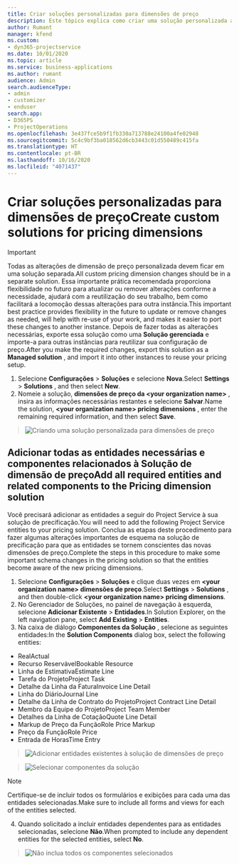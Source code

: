 ```yaml
---
title: Criar soluções personalizadas para dimensões de preço
description: Este tópico explica como criar uma solução personalizada ao criar dimensões de preço personalizadas.
author: Rumant
manager: kfend
ms.custom:
- dyn365-projectservice
ms.date: 10/01/2020
ms.topic: article
ms.service: business-applications
ms.author: rumant
audience: Admin
search.audienceType:
- admin
- customizer
- enduser
search.app:
- D365PS
- ProjectOperations
ms.openlocfilehash: 3e437fce5b9f1fb330a713788e24100a4fe02948
ms.sourcegitcommit: 5c4c9bf3ba018562d6cb3443c01d550489c415fa
ms.translationtype: HT
ms.contentlocale: pt-BR
ms.lasthandoff: 10/16/2020
ms.locfileid: "4071437"
---
```

# <a name="create-custom-solutions-for-pricing-dimensions"></a><span data-ttu-id="af876-103">Criar soluções personalizadas para dimensões de preço</span><span class="sxs-lookup"><span data-stu-id="af876-103">Create custom solutions for pricing dimensions</span></span>

> [!IMPORTANT]
> <span data-ttu-id="af876-104">Todas as alterações de dimensão de preço personalizada devem ficar em uma solução separada.</span><span class="sxs-lookup"><span data-stu-id="af876-104">All custom pricing dimension changes should be in a separate solution.</span></span> <span data-ttu-id="af876-105">Essa importante prática recomendada proporciona flexibilidade no futuro para atualizar ou remover alterações conforme a necessidade, ajudará com a reutilização do seu trabalho, bem como facilitará a locomoção dessas alterações para outra instância.</span><span class="sxs-lookup"><span data-stu-id="af876-105">This important best practice provides flexibility in the future to update or remove changes as needed, will help with re-use of your work, and makes it easier to port these changes to another instance.</span></span> <span data-ttu-id="af876-106">Depois de fazer todas as alterações necessárias, exporte essa solução como uma **Solução gerenciada** e importe-a para outras instâncias para reutilizar sua configuração de preço.</span><span class="sxs-lookup"><span data-stu-id="af876-106">After you make the required changes, export this solution as a **Managed solution** , and import it into other instances to reuse your pricing setup.</span></span>

1. <span data-ttu-id="af876-107">Selecione **Configurações** > **Soluções** e selecione **Nova**.</span><span class="sxs-lookup"><span data-stu-id="af876-107">Select **Settings** > **Solutions** , and then select **New**.</span></span> 
2. <span data-ttu-id="af876-108">Nomeie a solução, **dimensões de preço da \<your organization name>** , insira as informações necessárias restantes e selecione **Salvar**.</span><span class="sxs-lookup"><span data-stu-id="af876-108">Name the solution, **\<your organization name> pricing dimensions** , enter the remaining required information, and then select **Save**.</span></span>

> ![Criando uma solução personalizada para dimensões de preço](media/Creation-of-custom-pricing-dimension-solution.PNG)
  
## <a name="add-all-required-entities-and-related-components-to-the-pricing-dimension-solution"></a><span data-ttu-id="af876-110">Adicionar todas as entidades necessárias e componentes relacionados à Solução de dimensão de preço</span><span class="sxs-lookup"><span data-stu-id="af876-110">Add all required entities and related components to the Pricing dimension solution</span></span>
<span data-ttu-id="af876-111">Você precisará adicionar as entidades a seguir do Project Service à sua solução de precificação.</span><span class="sxs-lookup"><span data-stu-id="af876-111">You will need to add the following Project Service entities to your pricing solution.</span></span> <span data-ttu-id="af876-112">Conclua as etapas deste procedimento para fazer algumas alterações importantes de esquema na solução de precificação para que as entidades se tornem conscientes das novas dimensões de preço.</span><span class="sxs-lookup"><span data-stu-id="af876-112">Complete the steps in this procedure to make some important schema changes in the pricing solution so that the entities become aware of the new pricing dimensions.</span></span>

1. <span data-ttu-id="af876-113">Selecione **Configurações** > **Soluções** e clique duas vezes em **\<your organization name> dimensões de preço**.</span><span class="sxs-lookup"><span data-stu-id="af876-113">Select **Settings** > **Solutions** , and then double-click **\<your organization name> pricing dimensions**.</span></span> 
2. <span data-ttu-id="af876-114">No Gerenciador de Soluções, no painel de navegação à esquerda, selecione **Adicionar Existente** > **Entidades**.</span><span class="sxs-lookup"><span data-stu-id="af876-114">In Solution Explorer, on the left navigation pane, select **Add Existing** > **Entities**.</span></span>
3. <span data-ttu-id="af876-115">Na caixa de diálogo **Componentes da Solução** , selecione as seguintes entidades:</span><span class="sxs-lookup"><span data-stu-id="af876-115">In the **Solution Components** dialog box, select the following entities:</span></span>

- <span data-ttu-id="af876-116">Real</span><span class="sxs-lookup"><span data-stu-id="af876-116">Actual</span></span>
- <span data-ttu-id="af876-117">Recurso Reservável</span><span class="sxs-lookup"><span data-stu-id="af876-117">Bookable Resource</span></span>
- <span data-ttu-id="af876-118">Linha de Estimativa</span><span class="sxs-lookup"><span data-stu-id="af876-118">Estimate Line</span></span>
- <span data-ttu-id="af876-119">Tarefa do Projeto</span><span class="sxs-lookup"><span data-stu-id="af876-119">Project Task</span></span>
- <span data-ttu-id="af876-120">Detalhe da Linha da Fatura</span><span class="sxs-lookup"><span data-stu-id="af876-120">Invoice Line Detail</span></span>
- <span data-ttu-id="af876-121">Linha do Diário</span><span class="sxs-lookup"><span data-stu-id="af876-121">Journal Line</span></span>
- <span data-ttu-id="af876-122">Detalhe da Linha de Contrato do Projeto</span><span class="sxs-lookup"><span data-stu-id="af876-122">Project Contract Line Detail</span></span>
- <span data-ttu-id="af876-123">Membro da Equipe do Projeto</span><span class="sxs-lookup"><span data-stu-id="af876-123">Project Team Member</span></span>
- <span data-ttu-id="af876-124">Detalhes da Linha de Cotação</span><span class="sxs-lookup"><span data-stu-id="af876-124">Quote Line Detail</span></span>
- <span data-ttu-id="af876-125">Markup de Preço da Função</span><span class="sxs-lookup"><span data-stu-id="af876-125">Role Price Markup</span></span>
- <span data-ttu-id="af876-126">Preço da Função</span><span class="sxs-lookup"><span data-stu-id="af876-126">Role Price</span></span> 
- <span data-ttu-id="af876-127">Entrada de Horas</span><span class="sxs-lookup"><span data-stu-id="af876-127">Time Entry</span></span> 

> ![Adicionar entidades existentes à solução de dimensões de preço](media/Existing-entities-to-PD-solution.png)

> ![Selecionar componentes da solução](media/Dimension-Components.png)

> [!NOTE]
> <span data-ttu-id="af876-130">Certifique-se de incluir todos os formulários e exibições para cada uma das entidades selecionadas.</span><span class="sxs-lookup"><span data-stu-id="af876-130">Make sure to include all forms and views for each of the entities selected.</span></span>

4. <span data-ttu-id="af876-131">Quando solicitado a incluir entidades dependentes para as entidades selecionadas, selecione **Não**.</span><span class="sxs-lookup"><span data-stu-id="af876-131">When prompted to include any dependent entities for the selected entities, select **No**.</span></span>

> ![Não inclua todos os componentes selecionados](media/Do-not-include-required.png)


